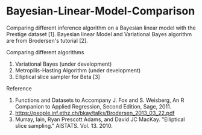 # Bayesian-Linear-Model-Comparison

Comparing different inference algorithm on a Bayesian linear model with the Prestige dataset [1]. Bayesian linear Model and Variational Bayes algorithm are from Brodersen's tutorial [2].

Comparing different algorithms
  1. Variational Bayes (under development)
  2. Metropilis-Hasting Algorithm (under development)
  3. Elliptical slice sampler for Beta [3]


Reference
  1. Functions and Datasets to Accompany J. Fox and S. Weisberg, An R Companion to Applied Regression, Second Edition, Sage, 2011.
  2. https://people.inf.ethz.ch/bkay/talks/Brodersen_2013_03_22.pdf
  3. Murray, Iain, Ryan Prescott Adams, and David JC MacKay. "Elliptical slice sampling." AISTATS. Vol. 13. 2010.
